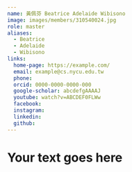 ```yaml
---
name: 黃佩芬 Beatrice Adelaide Wibisono 
image: images/members/310540024.jpg 
role: master
aliases:
  - Beatrice
  - Adelaide
  - Wibisono
links:
  home-page: https://example.com/
  email: example@cs.nycu.edu.tw
  phone: 
  orcid: 0000-0000-0000-000
  google-scholar: abcdefgAAAAJ
  youtube: watch?v=ABCDEF0FLWw
  facebook:
  instagram:
  linkedin:
  github:
---
```

# Your text goes here
